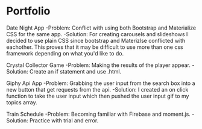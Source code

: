 # Portfolio

Date Night App
-Problem: Conflict with using both Bootstrap and Materialize CSS for the same app.
-Solution: For creating carousels and slideshows I decided to use plain CSS since bootstrap and Materizlse conflicted with eachother. This proves that it may be difficult to use more than one css framework depending on what you'd like to do.

Crystal Collector Game
-Problem: Making the results of the player appear.
-Solution: Create an if statement and use .html.

Giphy Api App
-Problem: Grabbing the user input from the search box into a new button that get requests from the api.
-Solution: I created an on click function to take the user input which then pushed the user input gif to my topics array. 

Train Schedule
-Problem: Becoming familiar with Firebase and moment.js. 
-Solution: Practice with trial and error.
